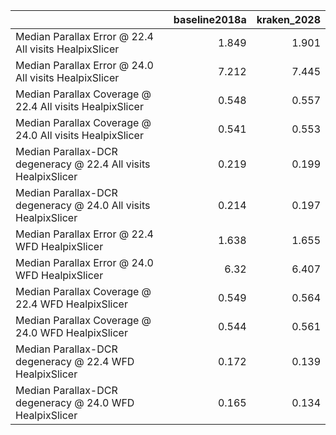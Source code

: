 |                                                                |   baseline2018a |   kraken_2028 |
|:---------------------------------------------------------------|----------------:|--------------:|
| Median Parallax Error @ 22.4 All visits HealpixSlicer          |           1.849 |         1.901 |
| Median Parallax Error @ 24.0 All visits HealpixSlicer          |           7.212 |         7.445 |
| Median Parallax Coverage @ 22.4 All visits HealpixSlicer       |           0.548 |         0.557 |
| Median Parallax Coverage @ 24.0 All visits HealpixSlicer       |           0.541 |         0.553 |
| Median Parallax-DCR degeneracy @ 22.4 All visits HealpixSlicer |           0.219 |         0.199 |
| Median Parallax-DCR degeneracy @ 24.0 All visits HealpixSlicer |           0.214 |         0.197 |
| Median Parallax Error @ 22.4 WFD HealpixSlicer                 |           1.638 |         1.655 |
| Median Parallax Error @ 24.0 WFD HealpixSlicer                 |           6.32  |         6.407 |
| Median Parallax Coverage @ 22.4 WFD HealpixSlicer              |           0.549 |         0.564 |
| Median Parallax Coverage @ 24.0 WFD HealpixSlicer              |           0.544 |         0.561 |
| Median Parallax-DCR degeneracy @ 22.4 WFD HealpixSlicer        |           0.172 |         0.139 |
| Median Parallax-DCR degeneracy @ 24.0 WFD HealpixSlicer        |           0.165 |         0.134 |
